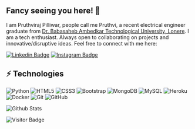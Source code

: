 ## Fancy seeing you here! 👋

I am Pruthviraj Pilliwar, people call me Pruthvi, a recent electrical engineer graduate from [Dr. Babasaheb Ambedkar Technological University, Lonere](https://dbatu.ac.in). I am a tech enthusiast. Always open to collaborating on projects and innovative/disruptive ideas. Feel free to connect with me here:

[![Linkedin Badge](https://img.shields.io/badge/-pruthvirajpilliwar-blue?style=flat-square&logo=Linkedin&logoColor=white&link=https://linkedin.com/in/pruthvirajpilliwar)](https://linkedin.com/in/pruthvirajpilliwar)
[![Instagram Badge](https://img.shields.io/badge/-pruthvirajpilliwar-purple?style=flat-square&logo=instagram&logoColor=white&link=https://instagram.com/pruthvirajpilliwar)](https://instagram.com/pruthvirajpilliwar)

## ⚡ Technologies

![Python](https://img.shields.io/badge/-Python-black?style=flat-square&logo=Python)
![HTML5](https://img.shields.io/badge/-HTML5-E34F26?style=flat-square&logo=html5&logoColor=white)
![CSS3](https://img.shields.io/badge/-CSS3-1572B6?style=flat-square&logo=css3)
![Bootstrap](https://img.shields.io/badge/-Bootstrap-563D7C?style=flat-square&logo=bootstrap)
![MongoDB](https://img.shields.io/badge/-MongoDB-black?style=flat-square&logo=mongodb)
![MySQL](https://img.shields.io/badge/-MySQL-black?style=flat-square&logo=mysql)
![Heroku](https://img.shields.io/badge/-Heroku-430098?style=flat-square&logo=heroku)
![Docker](https://img.shields.io/badge/-Docker-black?style=flat-square&logo=docker)
![Git](https://img.shields.io/badge/-Git-black?style=flat-square&logo=git)
![GitHub](https://img.shields.io/badge/-GitHub-181717?style=flat-square&logo=github)

![Github Stats](https://github-readme-stats.vercel.app/api?username=pruthvirajpilliwar&count_private=true&show_icons=true&include_all_commits=true)

![Visitor Badge](https://visitor-badge.laobi.icu/badge?page_id=pruthvirajpilliwar)
